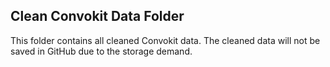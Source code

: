 ## Clean Convokit Data Folder
This folder contains all cleaned Convokit data. The cleaned data will not be saved in GitHub due to the storage demand.
